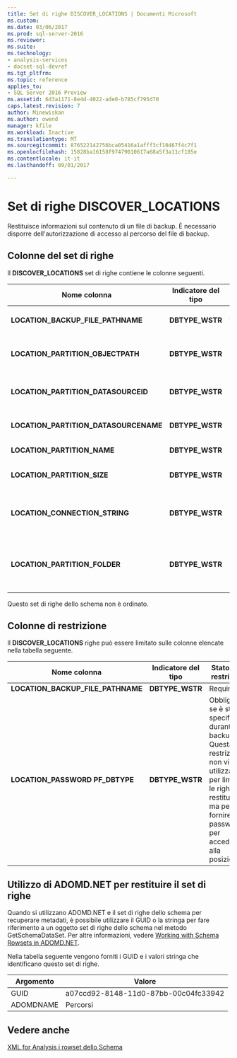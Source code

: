 ```yaml
---
title: Set di righe DISCOVER_LOCATIONS | Documenti Microsoft
ms.custom: 
ms.date: 03/06/2017
ms.prod: sql-server-2016
ms.reviewer: 
ms.suite: 
ms.technology:
- analysis-services
- docset-sql-devref
ms.tgt_pltfrm: 
ms.topic: reference
applies_to:
- SQL Server 2016 Preview
ms.assetid: 6d3a1171-8e4d-4022-ade0-b785cf795d70
caps.latest.revision: 7
author: Minewiskan
ms.author: owend
manager: kfile
ms.workload: Inactive
ms.translationtype: MT
ms.sourcegitcommit: 876522142756bca05416a1afff3cf10467f4c7f1
ms.openlocfilehash: 15828ba16158f97479010617a68a5f3a11cf185e
ms.contentlocale: it-it
ms.lasthandoff: 09/01/2017

---
```

# <a name="discoverlocations-rowset"></a>Set di righe DISCOVER_LOCATIONS
  Restituisce informazioni sul contenuto di un file di backup. È necessario disporre dell'autorizzazione di accesso al percorso del file di backup.  
  
## <a name="rowset-columns"></a>Colonne del set di righe  
 Il **DISCOVER_LOCATIONS** set di righe contiene le colonne seguenti.  
  
|Nome colonna|Indicatore del tipo|Restrizione|Description|  
|-----------------|--------------------|-----------------|-----------------|  
|**LOCATION_BACKUP_FILE_PATHNAME**|**DBTYPE_WSTR**|Obbligatorio, vedere sotto.|Posizione del file di backup.|  
|**LOCATION_PARTITION_OBJECTPATH**|**DBTYPE_WSTR**||Percorso della partizione relativo alla cartella di dati,|  
|**LOCATION_PARTITION_DATASOURCEID**|**DBTYPE_WSTR**||ID dell'origine dati utilizzato per l'elaborazione della partizione.|  
|**LOCATION_PARTITION_DATASOURCENAME**|**DBTYPE_WSTR**||Nome dell'origine dati utilizzata per l'elaborazione.|  
|**LOCATION_PARTITION_NAME**|**DBTYPE_WSTR**||Nome della partizione.|  
|**LOCATION_PARTITION_SIZE**|**DBTYPE_WSTR**||Dimensioni approssimate della partizione.|  
|**LOCATION_CONNECTION_STRING**|**DBTYPE_WSTR**||Stringa di connessione per l'origine dati utilizzata nell'elaborazione.|  
|**LOCATION_PARTITION_FOLDER**|**DBTYPE_WSTR**||Posizione originale di questa partizione quando il file di backup è stato prodotto.|  
  
 Questo set di righe dello schema non è ordinato.  
  
## <a name="restriction-columns"></a>Colonne di restrizione  
 Il **DISCOVER_LOCATIONS** righe può essere limitato sulle colonne elencate nella tabella seguente.  
  
|Nome colonna|Indicatore del tipo|Stato della restrizione|  
|-----------------|--------------------|-----------------------|  
|**LOCATION_BACKUP_FILE_PATHNAME**|**DBTYPE_WSTR**|Required|  
|**LOCATION_PASSWORD PF_DBTYPE**|**DBTYPE_WSTR**|Obbligatorio se è stato specificato durante il backup. Questa restrizione non viene utilizzata per limitare le righe restituite, ma per fornire la password per accedere alla posizione.|  
  
## <a name="using-adomdnet-to-return-the-rowset"></a>Utilizzo di ADOMD.NET per restituire il set di righe  
 Quando si utilizzano ADOMD.NET e il set di righe dello schema per recuperare metadati, è possibile utilizzare il GUID o la stringa per fare riferimento a un oggetto set di righe dello schema nel metodo GetSchemaDataSet. Per altre informazioni, vedere [Working with Schema Rowsets in ADOMD.NET](../../../analysis-services/multidimensional-models-adomd-net-client/retrieving-metadata-working-with-schema-rowsets.md).  
  
 Nella tabella seguente vengono forniti i GUID e i valori stringa che identificano questo set di righe.  
  
|Argomento|Valore|  
|--------------|-----------|  
|GUID|a07ccd92-8148-11d0-87bb-00c04fc33942|  
|ADOMDNAME|Percorsi|  
  
## <a name="see-also"></a>Vedere anche  
 [XML for Analysis i rowset dello Schema](../../../analysis-services/schema-rowsets/xml/xml-for-analysis-schema-rowsets.md)  
  
  

